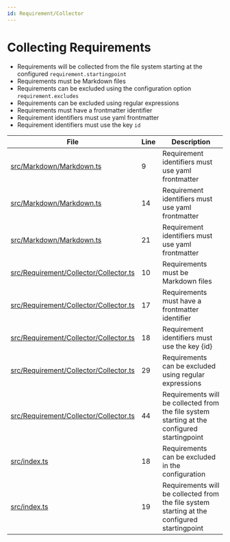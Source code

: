 ```yaml
---
id: Requirement/Collector
---
```


# Collecting Requirements

-   Requirements will be collected from the file system starting at the configured `requirement.startingpoint`
-   Requirements must be Markdown files
-   Requirements can be excluded using the configuration option `requirement.excludes`
-   Requirements can be excluded using regular expressions
-   Requirements must have a frontmatter identifier
-   Requirement identifiers must use yaml frontmatter
-   Requirement identifiers must use the key `id`

<div class="tracey">

| File                                                                                       | Line | Description                                                                                  |
| ------------------------------------------------------------------------------------------ | ---- | -------------------------------------------------------------------------------------------- |
| [src/Markdown/Markdown.ts](../../src/Markdown/Markdown.ts#L9)                              | 9    | Requirement identifiers must use yaml frontmatter                                            |
| [src/Markdown/Markdown.ts](../../src/Markdown/Markdown.ts#L14)                             | 14   | Requirement identifiers must use yaml frontmatter                                            |
| [src/Markdown/Markdown.ts](../../src/Markdown/Markdown.ts#L21)                             | 21   | Requirement identifiers must use yaml frontmatter                                            |
| [src/Requirement/Collector/Collector.ts](../../src/Requirement/Collector/Collector.ts#L10) | 10   | Requirements must be Markdown files                                                          |
| [src/Requirement/Collector/Collector.ts](../../src/Requirement/Collector/Collector.ts#L17) | 17   | Requirements must have a frontmatter identifier                                              |
| [src/Requirement/Collector/Collector.ts](../../src/Requirement/Collector/Collector.ts#L18) | 18   | Requirement identifiers must use the key {id}                                                |
| [src/Requirement/Collector/Collector.ts](../../src/Requirement/Collector/Collector.ts#L29) | 29   | Requirements can be excluded using regular expressions                                       |
| [src/Requirement/Collector/Collector.ts](../../src/Requirement/Collector/Collector.ts#L44) | 44   | Requirements will be collected from the file system starting at the configured startingpoint |
| [src/index.ts](../../src/index.ts#L18)                                                     | 18   | Requirements can be excluded in the configuration                                            |
| [src/index.ts](../../src/index.ts#L19)                                                     | 19   | Requirements will be collected from the file system starting at the configured startingpoint |

</div>

